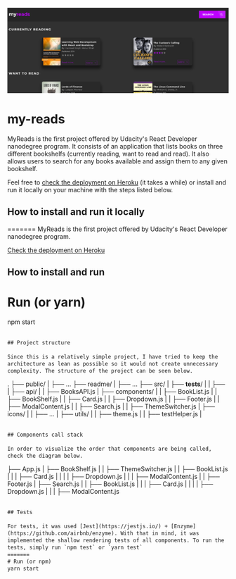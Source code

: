 ![myreads](https://raw.githubusercontent.com/mgillory/my-reads/dev/readme/myreads.png)
# my-reads

MyReads is the first project offered by Udacity's React Developer nanodegree program. It consists of an application that lists books on three different bookshelfs (currently reading, want to read and read). It also allows users to search for any books available and assign them to any given bookshelf.

Feel free to [check the deployment on Heroku](https://myreadsmatheus.herokuapp.com/) (it takes a while)
or install and run it locally on your machine with the steps listed below.

## How to install and run it locally
=======
MyReads is the first project offered by Udacity's React Developer nanodegree program.

[Check the deployment on Heroku](https://myreadsmatheus.herokuapp.com/)

## How to install and run

# Run (or yarn)
npm start
```

## Project structure

Since this is a relatively simple project, I have tried to keep the architecture as lean as possible so it would not create unnecessary complexity. The structure of the project can be seen below.

```
.
├── public/
|   ├── ...
├── readme/
|   ├── ...
├── src/
|   ├── __tests__/
|   |   ├── <test files>
|   ├── api/
|   |   ├── BooksAPI.js
|   ├── components/
|   |   ├── BookList.js
|   |   ├── BookShelf.js
|   |   ├── Card.js
|   |   ├── Dropdown.js
|   |   ├── Footer.js
|   |   ├── ModalContent.js
|   |   ├── Search.js
|   |   ├── ThemeSwitcher.js
|   ├── icons/
|   |   ├── ...
|   ├── utils/
|   |   ├── theme.js
|   |   ├── testHelper.js
|   <other files>
```

## Components call stack

In order to visualize the order that components are being called, check the diagram below.

```
├── App.js
|   ├── BookShelf.js
|   |   ├── ThemeSwitcher.js
|   |   ├── BookList.js
|   |   |   ├── Card.js
|   |   |   |   ├── Dropdown.js
|   |   |   ├── ModalContent.js
|   |   ├── Footer.js
|   ├── Search.js
|   |   ├── BookList.js
|   |   |   ├── Card.js
|   |   |   |   ├── Dropdown.js
|   |   |   ├── ModalContent.js
```

## Tests

For tests, it was used [Jest](https://jestjs.io/) + [Enzyme](https://github.com/airbnb/enzyme). With that in mind, it was implemented the shallow rendering tests of all components. To run the tests, simply run `npm test` or `yarn test`
=======
# Run (or npm)
yarn start
```
